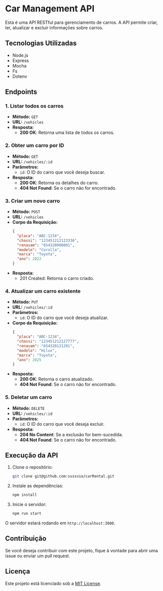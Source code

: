 # Car Management API

Esta é uma API RESTful para gerenciamento de carros. A API permite criar, ler, atualizar e excluir informações sobre carros.

## Tecnologias Utilizadas

- Node.js
- Express
- Mocha
- Fs
- Dotenv

## Endpoints

### 1. Listar todos os carros

- **Método:** `GET`
- **URL:** `/vehicles`
- **Resposta:**
  - **200 OK**: Retorna uma lista de todos os carros.

### 2. Obter um carro por ID

- **Método:** `GET`
- **URL:** `/vehicles/:id`
- **Parâmetros:**
  - `id`: O ID do carro que você deseja buscar.
- **Resposta:**
  - **200 OK**: Retorna os detalhes do carro.
  - **404 Not Found**: Se o carro não for encontrado.

### 3. Criar um novo carro

- **Método:** `POST`
- **URL:** `/vehicles`
- **Corpo da Requisição:**
  ```json
  {
    "placa": "ABC-1234",
    "chassi": "123451212123336",
    "renavam": "654320000001",
    "modelo": "Corolla",
    "marca": "Toyota",
    "ano": 2022
  }
  ```
- **Resposta:**
  - 201 Created: Retorna o carro criado.

### 4. Atualizar um carro existente

- **Método:** `PUT`
- **URL:** `/vehicles/:id`
- **Parâmetros:**
  - `id`: O ID do carro que você deseja atualizar.
- **Corpo da Requisição:**
  ```json
  {
    "placa": "ABC-1234",
    "chassi": "123451212127777",
    "renavam": "654320121201",
    "modelo": "Hilux",
    "marca": "Toyota",
    "ano": 2025
  }
  ```
- **Resposta:**
  - **200 OK**: Retorna o carro atualizado.
  - **404 Not Found**: Se o carro não for encontrado.

### 5. Deletar um carro

- **Método:** `DELETE`
- **URL:** `/vehicles/:id`
- **Parâmetros:**
  - `id`: O ID do carro que você deseja excluir.
- **Resposta:**
  - **204 No Content**: Se a exclusão for bem-sucedida.
  - **404 Not Found**: Se o carro não for encontrado.

## Execução da API

1. Clone o repositório:

   ```bash
   git clone git@github.com:ssssvio/carRental.git
   ```

2. Instale as dependências:

   ```bash
   npm install
   ```

3. Inicie o servidor:
   ```bash
   npm run start
   ```

O servidor estará rodando em `http://localhost:3000`.

## Contribuição

Se você deseja contribuir com este projeto, fique à vontade para abrir uma issue ou enviar um pull request.

## Licença

Este projeto está licenciado sob a [MIT License](LICENSE).
